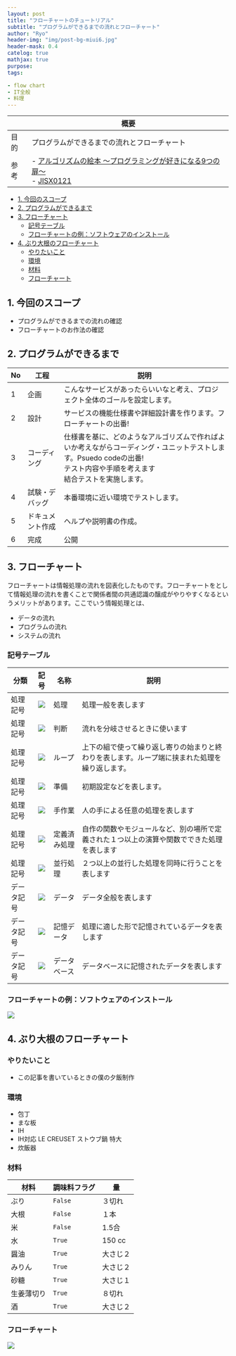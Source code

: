 ```yaml
---
layout: post
title: "フローチャートのチュートリアル"
subtitle: "プログラムができるまでの流れとフローチャート"
author: "Ryo"
header-img: "img/post-bg-miui6.jpg"
header-mask: 0.4
catelog: true
mathjax: true
purpose: 
tags:

- flow chart
- IT全般
- 料理
---
```



||概要|
|---|---|
|目的|プログラムができるまでの流れとフローチャート|
|参考|- [アルゴリズムの絵本 ～プログラミングが好きになる9つの扉～ ](https://www.cosc.canterbury.ac.nz/tim.bell)<br> - [JISX0121](https://www.jisc.go.jp/app/jis/general/GnrViewerLogIn?logIn)|

<!-- START doctoc generated TOC please keep comment here to allow auto update -->
<!-- DON'T EDIT THIS SECTION, INSTEAD RE-RUN doctoc TO UPDATE -->

- [1. 今回のスコープ](#1-%E4%BB%8A%E5%9B%9E%E3%81%AE%E3%82%B9%E3%82%B3%E3%83%BC%E3%83%97)
- [2. プログラムができるまで](#2-%E3%83%97%E3%83%AD%E3%82%B0%E3%83%A9%E3%83%A0%E3%81%8C%E3%81%A7%E3%81%8D%E3%82%8B%E3%81%BE%E3%81%A7)
- [3. フローチャート](#3-%E3%83%95%E3%83%AD%E3%83%BC%E3%83%81%E3%83%A3%E3%83%BC%E3%83%88)
  - [記号テーブル](#%E8%A8%98%E5%8F%B7%E3%83%86%E3%83%BC%E3%83%96%E3%83%AB)
  - [フローチャートの例：ソフトウェアのインストール](#%E3%83%95%E3%83%AD%E3%83%BC%E3%83%81%E3%83%A3%E3%83%BC%E3%83%88%E3%81%AE%E4%BE%8B%E3%82%BD%E3%83%95%E3%83%88%E3%82%A6%E3%82%A7%E3%82%A2%E3%81%AE%E3%82%A4%E3%83%B3%E3%82%B9%E3%83%88%E3%83%BC%E3%83%AB)
- [4. ぶり大根のフローチャート](#4-%E3%81%B6%E3%82%8A%E5%A4%A7%E6%A0%B9%E3%81%AE%E3%83%95%E3%83%AD%E3%83%BC%E3%83%81%E3%83%A3%E3%83%BC%E3%83%88)
  - [やりたいこと](#%E3%82%84%E3%82%8A%E3%81%9F%E3%81%84%E3%81%93%E3%81%A8)
  - [環境](#%E7%92%B0%E5%A2%83)
  - [材料](#%E6%9D%90%E6%96%99)
  - [フローチャート](#%E3%83%95%E3%83%AD%E3%83%BC%E3%83%81%E3%83%A3%E3%83%BC%E3%83%88)

<!-- END doctoc generated TOC please keep comment here to allow auto update -->

## 1. 今回のスコープ

- プログラムができるまでの流れの確認
- フローチャートのお作法の確認

## 2. プログラムができるまで

|No|工程|説明|
|---|---|---|
|1|企画|こんなサービスがあったらいいなと考え、プロジェクト全体のゴールを設定します。|
|2|設計|サービスの機能仕様書や詳細設計書を作ります。フローチャートの出番!|
|3|コーディング|仕様書を基に、どのようなアルゴリズムで作ればよいか考えながらコーディング・ユニットテストします。Psuedo codeの出番!<br> テスト内容や手順を考えます <br> 結合テストを実施します。|
|4|試験・デバッグ|本番環境に近い環境でテストします。|
|5|ドキュメント作成|ヘルプや説明書の作成。|
|6|完成|公開|

## 3. フローチャート

フローチャートは情報処理の流れを図表化したものです。フローチャートをとして情報処理の流れを書くことで関係者間の共通認識の醸成がやりやすくなるというメリットがあります。ここでいう情報処理とは、

- データの流れ
- プログラムの流れ
- システムの流れ

### 記号テーブル

|分類|記号|名称|説明|
|---|:---:|---|---|
|処理記号|<img src="https://raw.githubusercontent.com/ryonakimageserver/omorikaizuka/master/flowchart/20210111-flowchart-process.png">|処理|処理一般を表します|
|処理記号|<img src="https://raw.githubusercontent.com/ryonakimageserver/omorikaizuka/master/flowchart/20210111-flowchart-casewhen.png">|判断|流れを分岐させるときに使います|
|処理記号|<img src="https://raw.githubusercontent.com/ryonakimageserver/omorikaizuka/master/flowchart/20210111-flowchart-loop.png">|ループ|上下の組で使って繰り返し寄りの始まりと終わりを表します。ループ端に挟まれた処理を繰り返します。|
|処理記号|<img src="https://raw.githubusercontent.com/ryonakimageserver/omorikaizuka/master/flowchart/20210111-flowchart-initial.png">|準備|初期設定などを表します。|
|処理記号|<img src="https://raw.githubusercontent.com/ryonakimageserver/omorikaizuka/master/flowchart/20210111-flowchart-manualoperation.png">|手作業|人の手による任意の処理を表します|
|処理記号|<img src="https://raw.githubusercontent.com/ryonakimageserver/omorikaizuka/master/flowchart/20210111-flowchart-definedprocess.png">|定義済み処理|自作の関数やモジュールなど、別の場所で定義された１つ以上の演算や関数でできた処理を表します|
|処理記号|<img src="https://raw.githubusercontent.com/ryonakimageserver/omorikaizuka/master/flowchart/20210111-flowchart-parallelmode.png">|並行処理|２つ以上の並行した処理を同時に行うことを表します|
|データ記号|<img src="https://raw.githubusercontent.com/ryonakimageserver/omorikaizuka/master/flowchart/20210111-flowchart-data.png">|データ|データ全般を表します|
|データ記号|<img src="https://raw.githubusercontent.com/ryonakimageserver/omorikaizuka/master/flowchart/20210111-flowchart-datainmemory.png">|記憶データ|処理に適した形で記憶されているデータを表します|
|データ記号|<img src="https://raw.githubusercontent.com/ryonakimageserver/omorikaizuka/master/flowchart/20210111-flowchart-database.png">|データベース|データベースに記憶されたデータを表します|


### フローチャートの例：ソフトウェアのインストール

<img src="https://github.com/ryonakimageserver/omorikaizuka/blob/master/flowchart/20210111-flowchart-example01.png?raw=true">

## 4. ぶり大根のフローチャート
### やりたいこと

- この記事を書いているときの僕の夕飯制作

### 環境

- 包丁
- まな板
- IH
- IH対応 LE CREUSET ストウブ鍋 特大
- 炊飯器

### 材料

|材料|調味料フラグ|量|
|---|---|---|
|ぶり|`False`|３切れ|
|大根|`False`|１本|
|米|`False`|1.5合|
|水|`True`|150 cc|
|醤油|`True`|大さじ２|
|みりん|`True`|大さじ２|
|砂糖|`True`|大さじ１|
|生姜薄切り|`True`|８切れ|
|酒|`True`|大さじ２|

### フローチャート

<img src="https://github.com/ryonakimageserver/omorikaizuka/blob/master/flowchart/20210111-flowchart-buridaikon.png?raw=true">



